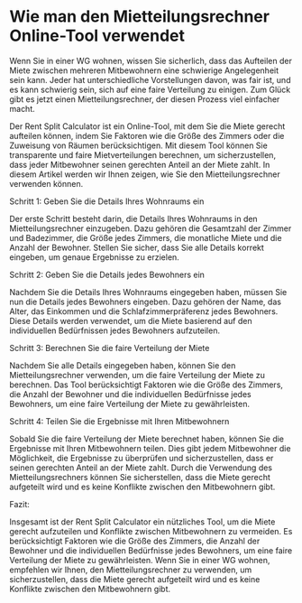 Wie man den Mietteilungsrechner Online-Tool verwendet
=====================================================

Wenn Sie in einer WG wohnen, wissen Sie sicherlich, dass das Aufteilen der Miete zwischen mehreren Mitbewohnern eine schwierige Angelegenheit sein kann. Jeder hat unterschiedliche Vorstellungen davon, was fair ist, und es kann schwierig sein, sich auf eine faire Verteilung zu einigen. Zum Glück gibt es jetzt einen Mietteilungsrechner, der diesen Prozess viel einfacher macht.

Der Rent Split Calculator ist ein Online-Tool, mit dem Sie die Miete gerecht aufteilen können, indem Sie Faktoren wie die Größe des Zimmers oder die Zuweisung von Räumen berücksichtigen. Mit diesem Tool können Sie transparente und faire Mietverteilungen berechnen, um sicherzustellen, dass jeder Mitbewohner seinen gerechten Anteil an der Miete zahlt. In diesem Artikel werden wir Ihnen zeigen, wie Sie den Mietteilungsrechner verwenden können.

Schritt 1: Geben Sie die Details Ihres Wohnraums ein

Der erste Schritt besteht darin, die Details Ihres Wohnraums in den Mietteilungsrechner einzugeben. Dazu gehören die Gesamtzahl der Zimmer und Badezimmer, die Größe jedes Zimmers, die monatliche Miete und die Anzahl der Bewohner. Stellen Sie sicher, dass Sie alle Details korrekt eingeben, um genaue Ergebnisse zu erzielen.

Schritt 2: Geben Sie die Details jedes Bewohners ein

Nachdem Sie die Details Ihres Wohnraums eingegeben haben, müssen Sie nun die Details jedes Bewohners eingeben. Dazu gehören der Name, das Alter, das Einkommen und die Schlafzimmerpräferenz jedes Bewohners. Diese Details werden verwendet, um die Miete basierend auf den individuellen Bedürfnissen jedes Bewohners aufzuteilen.

Schritt 3: Berechnen Sie die faire Verteilung der Miete

Nachdem Sie alle Details eingegeben haben, können Sie den Mietteilungsrechner verwenden, um die faire Verteilung der Miete zu berechnen. Das Tool berücksichtigt Faktoren wie die Größe des Zimmers, die Anzahl der Bewohner und die individuellen Bedürfnisse jedes Bewohners, um eine faire Verteilung der Miete zu gewährleisten.

Schritt 4: Teilen Sie die Ergebnisse mit Ihren Mitbewohnern

Sobald Sie die faire Verteilung der Miete berechnet haben, können Sie die Ergebnisse mit Ihren Mitbewohnern teilen. Dies gibt jedem Mitbewohner die Möglichkeit, die Ergebnisse zu überprüfen und sicherzustellen, dass er seinen gerechten Anteil an der Miete zahlt. Durch die Verwendung des Mietteilungsrechners können Sie sicherstellen, dass die Miete gerecht aufgeteilt wird und es keine Konflikte zwischen den Mitbewohnern gibt.

Fazit:

Insgesamt ist der Rent Split Calculator ein nützliches Tool, um die Miete gerecht aufzuteilen und Konflikte zwischen Mitbewohnern zu vermeiden. Es berücksichtigt Faktoren wie die Größe des Zimmers, die Anzahl der Bewohner und die individuellen Bedürfnisse jedes Bewohners, um eine faire Verteilung der Miete zu gewährleisten. Wenn Sie in einer WG wohnen, empfehlen wir Ihnen, den Mietteilungsrechner zu verwenden, um sicherzustellen, dass die Miete gerecht aufgeteilt wird und es keine Konflikte zwischen den Mitbewohnern gibt.